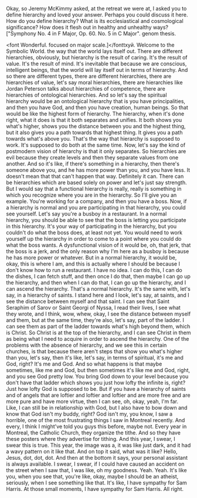  Okay, so Jeremy McKimmy asked, at the retreat we were at, I asked you to define hierarchy and loved your answer. Perhaps you could discuss it here. How do you define hierarchy? What is its ecclesiastical and cosmological significance? How does it flesh out in healthy and unhealthy ways? ["Symphony No. 4 in F Major, Op. 60. No. 5 in C Major". genom thesis.</p><font Wonderful. focused on major scale.]</fonttxуй. Welcome to the Symbolic World. the way that the world lays itself out. There are different hierarchies, obviously, but hierarchy is the result of caring. It's the result of value. It's the result of mind. It's inevitable that because we are conscious, intelligent beings, that the world will lay itself out in terms of hierarchy. And so there are different types, there are different hierarchies, there are hierarchies of value, let's say moral hierarchies, there are hierarchies like Jordan Peterson talks about hierarchies of competence, there are hierarchies of ontological hierarchies. And so let's say the spiritual hierarchy would be an ontological hierarchy that is you have principalities, and then you have God, and then you have creation, human beings. So that would be like the highest form of hierarchy. The hierarchy, when it's done right, what it does is that it both separates and unifies. It both shows you what's higher, shows you the distance between you and the highest thing, but it also gives you a path towards that highest thing. It gives you a path towards what's above you. That's the way that hierarchy is supposed to work. It's supposed to do both at the same time. Now, let's say the kind of postmodern vision of hierarchy is that it only separates. So hierarchies are evil because they create levels and then they separate values from one another. And so it's like, if there's something in a hierarchy, then there's someone above you, and he has more power than you, and you have less. It doesn't mean that that can't happen that way. Definitely it can. There can be hierarchies which are based solely on power and let's just say strength. But I would say that a functional hierarchy is really, really is something in which you recognize where you are in the hierarchy. So I'll give you an example. You're working for a company, and then you have a boss. Now, if a hierarchy is normal and you are participating in that hierarchy, you could see yourself. Let's say you're a busboy in a restaurant. In a normal hierarchy, you should be able to see that the boss is letting you participate in this hierarchy. It's your way of participating in the hierarchy, but you couldn't do what the boss does, at least not yet. You would need to work yourself up the hierarchy in order to come to a point where you could do what the boss wants. A dysfunctional vision of it would be, oh, that jerk, that the boss is a jerk, and the only reason why I'm here as a busboy is because he has more power or whatever. But in a normal hierarchy, it would be, okay, this is where I am, and this is actually where I should be because I don't know how to run a restaurant. I have no idea. I can do this, I can do the dishes, I can fetch stuff, and then once I do that, then maybe I can go up the hierarchy, and then when I can do that, I can go up the hierarchy, and I can ascend the hierarchy. That's a normal hierarchy. It's the same with, let's say, in a hierarchy of saints. I stand here and I look, let's say, at saints, and I see the distance between myself and that saint. I can see that Saint Seraphim of Sarov or Saint Georgi of Nyssa, I read their lives, I see what they wrote, and I think, wow, whew, okay, I see the distance between myself and them, but at the same time, they're also, let's say, part of the ladder. I can see them as part of the ladder towards what's high beyond them, which is Christ. So Christ is at the top of the hierarchy, and I can see Christ in them as being what I need to acquire in order to ascend the hierarchy. One of the problems with the absence of hierarchy, and we see this in certain churches, is that because there aren't steps that show you what's higher than you, let's say, then it's like, let's say, in terms of spiritual, it's me and God, right? It's me and God. And so what happens is that maybe sometimes, like me and God, but then sometimes it's like me and God, right, and you see God pretty low. You bring God down to your level because you don't have that ladder which shows you just how lofty the infinite is, right? Just how lofty God is supposed to be. But if you have a hierarchy of saints and of angels that are loftier and loftier and loftier and are more free and are more pure and have more virtue, then I can see, oh, okay, yeah, I'm far. Like, I can still be in relationship with God, but I also have to bow down and know that God isn't my buddy, right? God isn't my, you know, I saw a horrible, one of the most frustrating things I saw in Montreal recently. And every, I think I might've told you guys this before, maybe not. Every year in Montreal, the Catholic Church, they organize the tithe. And so they have these posters where they advertise for tithing. And this year, I swear, I swear this is true. This year, the image was a, it was like just dark, and it had a wavy pattern on it like that. And on top it said, what was it like? Hello, Jesus, dot, dot, dot. And then at the bottom it says, your personal assistant is always available. I swear, I swear, if I could have caused an accident on the street when I saw that, I was like, oh my goodness. Yeah. Yeah. It's like you, when you see that, you're like, okay, maybe I should be an atheist, seriously, when I see something like that. It's like, I have sympathy for Sam Harris. At those small moments, I have sympathy for Sam Harris. All right.